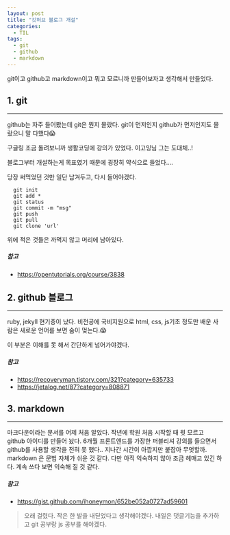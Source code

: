 ```yaml
---
layout: post
title: "깃허브 블로그 개설"
categories:
  - TIL
tags:
  - git
  - github
  - markdown
---
```



git이고 github고 markdown이고 뭐고 모르니까 만들어보자고 생각해서 만들었다.

## 1. git
---
github는 자주 들어봤는데 git은 뭔지 몰랐다. git이 먼저인지 github가 먼저인지도 몰랐으니 말 다했다😱

구글링 조금 돌려보니까 생활코딩에 강의가 있었다. 이고잉님 그는 도대체..!

블로그부터 개설하는게 목표였기 때문에 굉장히 약식으로 들었다....

당장 써먹었던 것만 일단 남겨두고, 다시 들어야겠다.

```
  git init
  git add *
  git status
  git commit -m "msg"
  git push
  git pull
  git clone 'url'
```
위에 적은 것들은 까먹지 않고 머리에 남아있다.
   
##### 참고
* <https://opentutorials.org/course/3838>


## 2. github 블로그
---
ruby, jekyll 현기증이 났다. 비전공에 국비지원으로 html, css, js기초 정도만 배운 사람은 새로운 언어를 보면 숨이 멎는다.😱

이 부분은 이해를 못 해서 간단하게 넘어가야겠다.

##### 참고
* <https://recoveryman.tistory.com/321?category=635733>
* <https://jetalog.net/87?category=808871>


## 3. markdown
---
마크다운이라는 문서를 어제 처음 알았다. 작년에 학원 처음 시작할 때 뭣 모르고 github 아이디를 만들어 놨다. 6개월 프론트엔드를 가장한 퍼블리셔 강의를 들으면서 github를 사용할 생각을 전혀 못 했다.. 지나간 시간이 아깝지만 붙잡아 무엇할까. markdown 은 문법 자체가 쉬운 것 같다. 다만 아직 익숙하지 않아 조금 헤매고 있긴 하다. 계속 쓰다 보면 익숙해 질 것 같다.

##### 참고
* <https://gist.github.com/ihoneymon/652be052a0727ad59601>


> 오래 걸렸다. 작은 한 발을 내딛었다고 생각해야겠다. 내일은 댓글기능을 추가하고 git 공부랑 js 공부를 해야겠다.